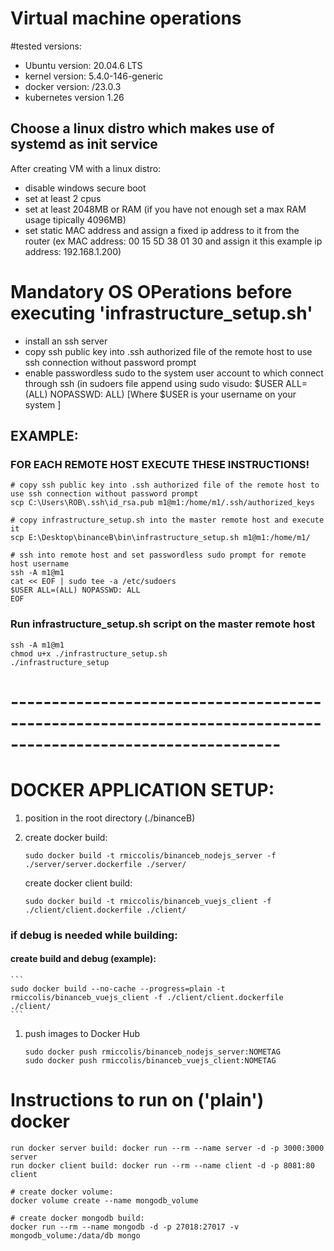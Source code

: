 
# Virtual machine operations

#tested versions:
- Ubuntu version: 20.04.6 LTS
- kernel version: 5.4.0-146-generic
- docker version: /23.0.3
- kubernetes version 1.26

## Choose a linux distro which makes use of systemd as init service

After creating VM with a linux distro:
- disable windows secure boot
- set at least 2 cpus
- set at least 2048MB or RAM (if you have not enough set a max RAM usage tipically 4096MB)
- set static MAC address and assign a fixed ip address to it from the router (ex MAC address: 00 15 5D 38 01 30 and assign it this example ip address: 192.168.1.200)

# Mandatory OS OPerations before executing 'infrastructure_setup.sh'
- install an ssh server
- copy ssh public key into .ssh authorized file of the remote host to use ssh connection without password prompt
- enable passwordless sudo to the system user account to which connect through ssh (in sudoers file append using sudo visudo: $USER ALL=(ALL) NOPASSWD: ALL) [Where $USER is your username on your system ]

## EXAMPLE:
### FOR EACH REMOTE HOST EXECUTE THESE INSTRUCTIONS!
```
# copy ssh public key into .ssh authorized file of the remote host to use ssh connection without password prompt
scp C:\Users\ROB\.ssh\id_rsa.pub m1@m1:/home/m1/.ssh/authorized_keys

# copy infrastructure_setup.sh into the master remote host and execute it
scp E:\Desktop\binanceB\bin\infrastructure_setup.sh m1@m1:/home/m1/

# ssh into remote host and set passwordless sudo prompt for remote host username
ssh -A m1@m1
cat << EOF | sudo tee -a /etc/sudoers
$USER ALL=(ALL) NOPASSWD: ALL
EOF
```

### Run infrastructure_setup.sh script on the master remote host
```
ssh -A m1@m1
chmod u+x ./infrastructure_setup.sh
./infrastructure_setup
```

# -------------------------------------------------------------------------------------------------------------
# DOCKER APPLICATION SETUP:

1. position in the root directory (./binanceB)

2.  create docker build:
    ```
    sudo docker build -t rmiccolis/binanceb_nodejs_server -f ./server/server.dockerfile ./server/
    ```
    create docker client build:
    ```
    sudo docker build -t rmiccolis/binanceb_vuejs_client -f ./client/client.dockerfile ./client/
    ```
### if debug is needed while building:
#### create build and debug (example):
    ```
    sudo docker build --no-cache --progress=plain -t rmiccolis/binanceb_vuejs_client -f ./client/client.dockerfile ./client/
    ```
1. push images to Docker Hub
    ```
    sudo docker push rmiccolis/binanceb_nodejs_server:NOMETAG
    sudo docker push rmiccolis/binanceb_vuejs_client:NOMETAG
    ```

# Instructions to run on ('plain') docker
```
run docker server build: docker run --rm --name server -d -p 3000:3000 server
run docker client build: docker run --rm --name client -d -p 8081:80 client

# create docker volume: 
docker volume create --name mongodb_volume

# create docker mongodb build: 
docker run --rm --name mongodb -d -p 27018:27017 -v mongodb_volume:/data/db mongo
```
